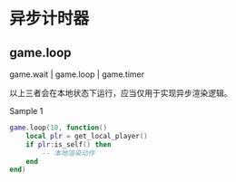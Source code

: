 # 异步计时器

## game.loop

game.wait | game.loop | game.timer

以上三者会在本地状态下运行，应当仅用于实现异步渲染逻辑。

Sample 1

```lua
game.loop(10, function()
    local plr = get_local_player()
    if plr:is_self() then
        -- 本地渲染动作
    end
end)
```
